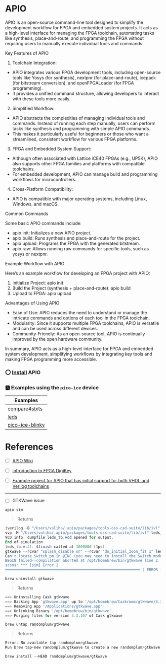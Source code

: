 # APIO

APIO is an open-source command-line tool designed to simplify the development workflow for FPGA and embedded system projects. It acts as a high-level interface for managing the FPGA toolchain, automating tasks like synthesis, place-and-route, and programming the FPGA without requiring users to manually execute individual tools and commands.

Key Features of APIO

1.	Toolchain Integration:
-	APIO integrates various FPGA development tools, including open-source tools like Yosys (for synthesis), nextpnr (for place-and-route), icepack (for bitstream conversion), and openFPGALoader (for FPGA programming).
-	It provides a unified command structure, allowing developers to interact with these tools more easily.
2.	Simplified Workflow:
-	APIO abstracts the complexities of managing individual tools and commands. Instead of running each step manually, users can perform tasks like synthesis and programming with simple APIO commands.
-	This makes it particularly useful for beginners or those who want a streamlined, consistent workflow for various FPGA platforms.
3.	FPGA and Embedded System Support:
-	Although often associated with Lattice iCE40 FPGAs (e.g., UP5K), APIO also supports other FPGA families and platforms with compatible toolchains.
-	For embedded development, APIO can manage build and programming workflows for microcontrollers.
4.	Cross-Platform Compatibility:
-	APIO is compatible with major operating systems, including Linux, Windows, and macOS.

Common Commands

Some basic APIO commands include:

-	apio init: Initializes a new APIO project.
-	apio build: Runs synthesis and place-and-route for the project.
-	apio upload: Programs the FPGA with the generated bitstream.
-	apio raw: Allows running raw commands for specific tools, such as yosys or nextpnr.

Example Workflow with APIO

Here’s an example workflow for developing an FPGA project with APIO:

1.	Initialize Project: apio init
2.	Build the Project (synthesis + place-and-route): apio build
3.	Upload to FPGA: apio upload

Advantages of Using APIO

-	Ease of Use: APIO reduces the need to understand or manage the intricate commands and options of each tool in the FPGA toolchain.
-	Modularity: Since it supports multiple FPGA toolchains, APIO is versatile and can be used across different devices.
-	Community-Friendly: As an open-source tool, APIO is continually improved by the open hardware community.

In summary, APIO acts as a high-level interface for FPGA and embedded system development, simplifying workflows by integrating key tools and making FPGA programming more accessible.



### :o: [Install](install) APIO

### :a: Examples using the `pico-ice` device

| Examples |
|-|
| [compare4sbits](compare4sbits) |
| [leds](leds) |
| [pico-ice-blinky](pico-ice-blinky) |


# References

- [ ] [APIO Wiki](https://github.com/FPGAwars/apio/wiki)
- [ ] [introduction to FPGA DigiKey](https://www.youtube.com/playlist?list=PLEBQazB0HUyT1WmMONxRZn9NmQ_9CIKhb)

- [ ] [Example project for APIO that has initial support for both VHDL and Verilog toolchains](https://github.com/FPGAwars/apio-examples/tree/master/TinyFPGA-BX/clock_divider)

---

- [ ] GTKWave issue

```
apio sim
```
> Returns
```powershell
iverilog -B "/Users/valiha/.apio/packages/tools-oss-cad-suite/lib/ivl" -o leds_tb.out -D VCD_OUTPUT=leds_tb -D INTERACTIVE_SIM -D NO_ICE40_DEFAULT_ASSIGNMENTS "/Users/valiha/.apio/packages/tools-oss-cad-suite/share/yosys/ice40/cells_sim.v" leds.v leds_tb.v
vvp -M "/Users/valiha/.apio/packages/tools-oss-cad-suite/lib/ivl" leds_tb.out
VCD info: dumpfile leds_tb.vcd opened for output.
End of simulation
leds_tb.v:41: $finish called at 1000000 (1ps)
gtkwave --rcvar "splash_disable on" --rcvar "do_initial_zoom_fit 1" leds_tb.vcd leds_tb.gtkw
Can't locate Switch.pm in @INC (you may need to install the Switch module) (@INC contains: /Library/Perl/5.34/darwin-thread-multi-2level /Library/Perl/5.34 /Network/Library/Perl/5.34/darwin-thread-multi-2level /Network/Library/Perl/5.34 /Library/Perl/Updates/5.34.1 /System/Library/Perl/5.34/darwin-thread-multi-2level /System/Library/Perl/5.34 /System/Library/Perl/Extras/5.34/darwin-thread-multi-2level /System/Library/Perl/Extras/5.34) at /opt/homebrew/bin/gtkwave line 2.
BEGIN failed--compilation aborted at /opt/homebrew/bin/gtkwave line 2.
scons: *** [sim] Error 2
═════════════════════════════════════════════════════════════ [ ERROR ] Took 0.45 seconds ═════════════════════════════════════════════════════════════
```

```
brew uninstall gtkwave
```
> Returns
```powershell
==> Uninstalling Cask gtkwave
==> Backing App 'gtkwave.app' up to '/opt/homebrew/Caskroom/gtkwave/3.3.107/gtkwave.app'
==> Removing App '/Applications/gtkwave.app'
==> Unlinking Binary '/opt/homebrew/bin/gtkwave'
==> Purging files for version 3.3.107 of Cask gtkwave
```

```
brew untap randomplum/gtkwave
```
> Returns
```powershell
Error: No available tap randomplum/gtkwave.
Run brew tap-new randomplum/gtkwave to create a new randomplum/gtkwave tap!
```


```
brew install --HEAD randomplum/gtkwave/gtkwave
```


